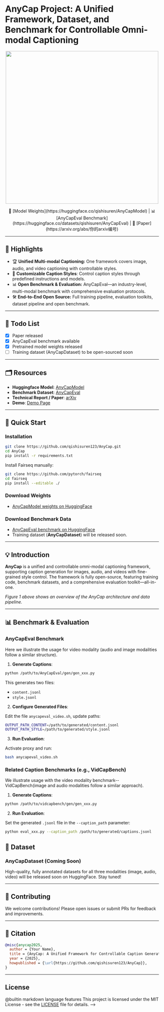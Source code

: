 <!-- # AnyCap: A Unified Framework for Controllable Caption Generation

## Overview

AnyCap is a unified framework for controllable caption generation across different modalities including text, images, and videos. It provides tools for caption generation, model training, evaluation, and fine-tuning. The framework integrates advanced multimodal capabilities with a flexible pipeline, enabling high-quality and customizable captions for a wide variety of input data types.

This repository provides the necessary code for training and evaluating the AnyCap framework, along with dataset pipelines and predefined models. It also offers a custom benchmark (AnyCapEval) to evaluate the model's performance on various multimodal tasks.

## Key Features

- **Multimodal Support**: Generate captions for images, videos, and audio.
- **Customizable Caption Styles**: Control caption styles through predefined instructions and models.
- **Benchmarks and Evaluation**: Evaluate model performance using AnyCapEval, a benchmark designed for multimodal captioning.
- **User-Friendly Pipeline**: Predefined datasets and pipelines for easy training and evaluation.

## Installation

### Requirements

To run AnyCap, please install the following dependencies:

```bash
pip install -r requirements.txt
```

You can generate this `requirements.txt` by running `pip freeze > requirements.txt` from your virtual environment.

### Cloning the Repository

Clone the repository to your local machine:

```bash
git clone https://github.com/qishisuren123/AnyCap.git
cd AnyCap
```

## Dataset Setup

We provide datasets and benchmarks for training and evaluating the AnyCap model. 

### AnyCapDataset (Training Data)

The training data (`AnyCapDataset`) covers three modalities (audio, image, and video). 

- The dataset pipeline and textual annotations are included in this repository.
- Video modality data (`video_data`) is hosted externally on Hugging Face (link coming soon). Please download and place the video files into the corresponding directory (`AnyCapDataset/anycapdataset_video/video_data`).

### AnyCapEval (Our Benchmark)

- The testing data for our custom benchmark (AnyCapEval) will also be available soon on Hugging Face (link coming soon).
- Users must download the data and place it into the corresponding directories before running evaluations.

### Other Benchmarks

We also provide code to evaluate using three external benchmarks (one for each modality), which require users to manually download their datasets and place them accordingly.

## Usage

### Benchmark 1: AnyCapEval (Custom Benchmark)

Here we illustrate the usage for video modality (audio and image modalities follow a similar structure).

1. **Generate Captions**:

```bash
python /path/to/AnyCapEval/gen/gen_xxx.py
```

This generates two files:

- `content.jsonl`
- `style.jsonl`

2. **Configure Generated Files**:

Edit the file `anycapeval_video.sh`, update paths:

```bash
OUTPUT_PATH_CONTENT=/path/to/generated/content.jsonl
OUTPUT_PATH_STYLE=/path/to/generated/style.jsonl
```

3. **Run Evaluation**:

Activate proxy and run:

```bash
bash anycapeval_video.sh
```

### Benchmark 2-4: Other Benchmarks (e.g., VidCapBench)

We illustrate usage with the video modality benchmark (image and audio modalities follow a similar approach).

1. **Generate Captions**:

```bash
python /path/to/vidcapbench/gen/gen_xxx.py
```

2. **Run Evaluation**:

Set the generated `.jsonl` file in the `--caption_path` parameter:

```bash
python eval_xxx.py --caption_path /path/to/generated/captions.jsonl
```

**Note**: Remember to activate your proxy before running the evaluation scripts.

## Contributing

We welcome contributions to AnyCap! Please feel free to fork the repository, submit issues, or open pull requests.

### Guidelines

- Ensure your code is well-documented.
- Write tests for new features and fixes.
- Follow the style of the existing codebase.

## Citation

If you use AnyCap in your research, please cite our paper:

```bibtex
@misc{anycap2025,
  author = {Your Name},
  title = {AnyCap: A Unified Framework for Controllable Caption Generation},
  year = {2025},
  howpublished = {\url{https://github.com/qishisuren123/AnyCap}},
}
```

## License
@builtin markdown language features
This project is licensed under the MIT License - see the [LICENSE](LICENSE) file for details.
 -->



# AnyCap Project: A Unified Framework, Dataset, and Benchmark for Controllable Omni-modal Captioning

<p align="center">
    <img src="assets/anycap_overview.png" width="500"/>
</p>

<p align="center">
    🤗 [Model Weights](https://huggingface.co/qishisuren/AnyCapModel)  |  📊 [AnyCapEval Benchmark](https://huggingface.co/datasets/qishisuren/AnyCapEval)  |  📝 [Paper](https://arxiv.org/abs/你的arxiv编号)
</p>

---

## 🚩 Highlights

- 🏆 **Unified Multi-modal Captioning:** One framework covers image, audio, and video captioning with controllable styles.
- 📝 **Customizable Caption Styles**: Control caption styles through predefined instructions and models.
- 📊 **Open Benchmark & Evaluation:** AnyCapEval—an industry-level, multi-modal benchmark with comprehensive evaluation protocols.
- 🛠️ **End-to-End Open Source:** Full training pipeline, evaluation toolkits, dataset pipeline and open benchmark.


---

## 📑 Todo List

- [x] Paper released
- [x] AnyCapEval benchmark available
- [x] Pretrained model weights released
- [ ] Training dataset (AnyCapDataset) to be open-sourced soon

---

## 🗂️ Resources

- **Huggingface Model**: [AnyCapModel](https://huggingface.co/qishisuren/AnyCapModel)
- **Benchmark Dataset**: [AnyCapEval](https://huggingface.co/datasets/qishisuren/AnyCapEval)
- **Technical Report / Paper**: [arXiv](https://arxiv.org/abs/你的arxiv编号)
- **Demo**: [Demo Page](https://yourdemo.link)

---

## 🚀 Quick Start

### Installation

```bash
git clone https://github.com/qishisuren123/AnyCap.git
cd AnyCap
pip install -r requirements.txt
```

Install Fairseq manually:

```bash
git clone https://github.com/pytorch/fairseq
cd fairseq
pip install --editable ./
```

### Download Weights

- [AnyCapModel weights on HuggingFace](https://huggingface.co/qishisuren/AnyCapModel)

### Download Benchmark Data

- [AnyCapEval benchmark on HuggingFace](https://huggingface.co/datasets/qishisuren/AnyCapEval)
- Training dataset (**AnyCapDataset**) will be released soon.

---

## 💡 Introduction

**AnyCap** is a unified and controllable omni-modal captioning framework, supporting caption generation for images, audio, and videos with fine-grained style control. The framework is fully open-source, featuring training code, benchmark datasets, and a comprehensive evaluation toolkit—all-in-one.

*Figure 1 above shows an overview of the AnyCap architecture and data pipeline.*

---

## 📊 Benchmark & Evaluation

### AnyCapEval Benchmark
Here we illustrate the usage for video modality (audio and image modalities follow a similar structure).

1. **Generate Captions**:

```bash
python /path/to/AnyCapEval/gen/gen_xxx.py
```

This generates two files:

- `content.jsonl`
- `style.jsonl`

2. **Configure Generated Files**:

Edit the file `anycapeval_video.sh`, update paths:

```bash
OUTPUT_PATH_CONTENT=/path/to/generated/content.jsonl
OUTPUT_PATH_STYLE=/path/to/generated/style.jsonl
```

3. **Run Evaluation**:

Activate proxy and run:

```bash
bash anycapeval_video.sh
```

### Related Caption Benchmarks (e.g., VidCapBench)

We illustrate usage with the video modality benchmark--VidCapBench(image and audio modalities follow a similar approach).

1. **Generate Captions**:

```bash
python /path/to/vidcapbench/gen/gen_xxx.py
```

2. **Run Evaluation**:

Set the generated `.jsonl` file in the `--caption_path` parameter:

```bash
python eval_xxx.py --caption_path /path/to/generated/captions.jsonl
```


## 📂 Dataset

### AnyCapDataset (Coming Soon)

High-quality, fully annotated datasets for all three modalities (image, audio, video) will be released soon on HuggingFace. Stay tuned!

---

## 🤝 Contributing

We welcome contributions! Please open issues or submit PRs for feedback and improvements.

---

## 📝 Citation

```bibtex
@misc{anycap2025,
  author = {Your Name},
  title = {AnyCap: A Unified Framework for Controllable Caption Generation},
  year = {2025},
  howpublished = {\url{https://github.com/qishisuren123/AnyCap}},
}
```

---

## License
@builtin markdown language features
This project is licensed under the MIT License - see the [LICENSE](LICENSE) file for details.
 -->